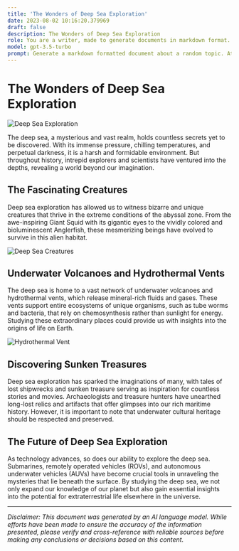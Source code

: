 ```yaml
---
title: 'The Wonders of Deep Sea Exploration'
date: 2023-08-02 10:16:20.379969
draft: false
description: The Wonders of Deep Sea Exploration
role: You are a writer, made to generate documents in markdown format. It is very important that all of the documents you generate are in valid markdown format.
model: gpt-3.5-turbo
prompt: Generate a markdown formatted document about a random topic. At the bottom, include a disclaimer explaining that the document was generated by you. The first line of the document should be the title. Make sure that the entire document is in proper markdown format, using a mix of various tags to make the document visually appealing.
---
```


# The Wonders of Deep Sea Exploration

![Deep Sea Exploration](https://images.unsplash.com/photo-1593642634450-0827700718f6)

The deep sea, a mysterious and vast realm, holds countless secrets yet to be discovered. With its immense pressure, chilling temperatures, and perpetual darkness, it is a harsh and formidable environment. But throughout history, intrepid explorers and scientists have ventured into the depths, revealing a world beyond our imagination.

## The Fascinating Creatures

Deep sea exploration has allowed us to witness bizarre and unique creatures that thrive in the extreme conditions of the abyssal zone. From the awe-inspiring Giant Squid with its gigantic eyes to the vividly colored and bioluminescent Anglerfish, these mesmerizing beings have evolved to survive in this alien habitat.

![Deep Sea Creatures](https://images.unsplash.com/photo-1580014786763-798039db1b61)

## Underwater Volcanoes and Hydrothermal Vents

The deep sea is home to a vast network of underwater volcanoes and hydrothermal vents, which release mineral-rich fluids and gases. These vents support entire ecosystems of unique organisms, such as tube worms and bacteria, that rely on chemosynthesis rather than sunlight for energy. Studying these extraordinary places could provide us with insights into the origins of life on Earth.

![Hydrothermal Vent](https://images.unsplash.com/photo-1527999812543-e638be6ececa)

## Discovering Sunken Treasures

Deep sea exploration has sparked the imaginations of many, with tales of lost shipwrecks and sunken treasure serving as inspiration for countless stories and movies. Archaeologists and treasure hunters have unearthed long-lost relics and artifacts that offer glimpses into our rich maritime history. However, it is important to note that underwater cultural heritage should be respected and preserved.

## The Future of Deep Sea Exploration

As technology advances, so does our ability to explore the deep sea. Submarines, remotely operated vehicles (ROVs), and autonomous underwater vehicles (AUVs) have become crucial tools in unraveling the mysteries that lie beneath the surface. By studying the deep sea, we not only expand our knowledge of our planet but also gain essential insights into the potential for extraterrestrial life elsewhere in the universe.

---

*Disclaimer: This document was generated by an AI language model. While efforts have been made to ensure the accuracy of the information presented, please verify and cross-reference with reliable sources before making any conclusions or decisions based on this content.*
